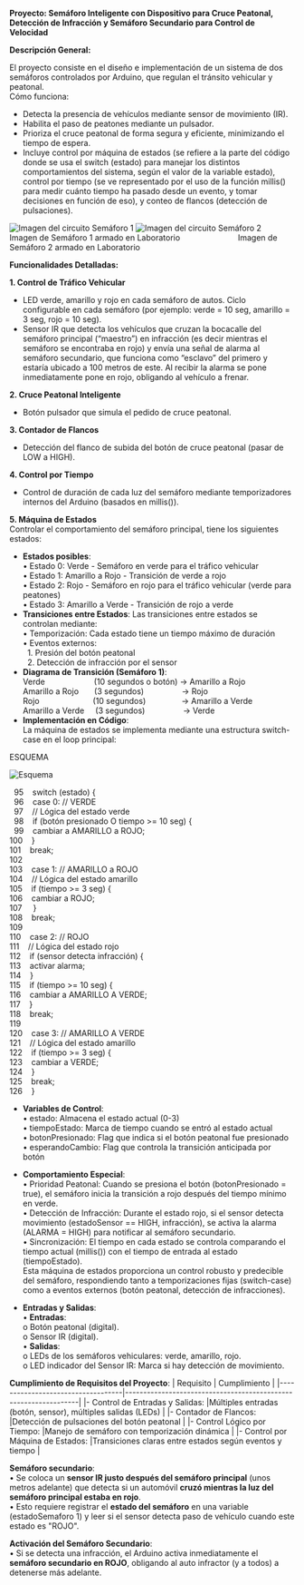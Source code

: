 <b>Proyecto: 	Semáforo Inteligente con Dispositivo para Cruce Peatonal, Detección de Infracción y Semáforo Secundario para Control de Velocidad</b>

<b>Descripción General:</b><br>

El proyecto consiste en el diseño e implementación de un sistema de dos semáforos controlados por Arduino, que regulan el tránsito vehicular y peatonal.<br>
Cómo funciona:<br>
-	Detecta la presencia de vehículos mediante sensor de movimiento (IR).<br>
-	Habilita el paso de peatones mediante un pulsador.<br>
-	Prioriza el cruce peatonal de forma segura y eficiente, minimizando el tiempo de espera.<br>
-	Incluye control por máquina de estados (se refiere a la parte del código donde se usa el switch (estado) para manejar los distintos comportamientos del sistema, según el valor de la variable estado), control por tiempo (se ve representado por el uso de la función millis() para medir cuánto tiempo ha pasado desde un evento, y tomar decisiones en función de eso), y conteo de flancos (detección de pulsaciones).<br>

![Imagen del circuito Semáforo 1](https://github.com/Newi-code/Labo1/blob/imagenes/Semaforo_1.jpeg?raw=true)
![Imagen del circuito Semáforo 2](https://github.com/Newi-code/Labo1/blob/imagenes/Semaforo_2.jpeg?raw=true)<br>
Imagen de Semáforo 1 armado en Laboratorio&nbsp;&nbsp;&nbsp;&nbsp;&nbsp;&nbsp;&nbsp;&nbsp;&nbsp;&nbsp;&nbsp;&nbsp;&nbsp;&nbsp;&nbsp;&nbsp;&nbsp;&nbsp;&nbsp;&nbsp;&nbsp;&nbsp;&nbsp;&nbsp;&nbsp;&nbsp;Imagen de Semáforo 2 armado en Laboratorio

<b>Funcionalidades Detalladas:</b><br>

<b>1. Control de Tráfico Vehicular</b><br>
-	LED verde, amarillo y rojo en cada semáforo de autos. Ciclo configurable en cada semáforo (por ejemplo: verde = 10 seg, amarillo = 3 seg, rojo = 10 seg).<br>
-	Sensor IR que detecta los vehículos que cruzan la bocacalle del semáforo principal (“maestro”) en infracción (es decir mientras el semáforo se encontraba en rojo) y envía una señal de alarma al semáforo secundario, que funciona como “esclavo” del primero y estaría ubicado a 100 metros de este. Al recibir la alarma se pone inmediatamente pone en rojo, obligando al vehículo a frenar.<br>

<b>2. Cruce Peatonal Inteligente</b><br>
-	Botón pulsador que simula el pedido de cruce peatonal.<br>

<b>3. Contador de Flancos</b><br>
-	Detección del flanco de subida del botón de cruce peatonal (pasar de LOW a HIGH).<br>

<b>4. Control por Tiempo</b><br>
-	Control de duración de cada luz del semáforo mediante temporizadores internos del Arduino (basados en millis()).<br>

<b>5. Máquina de Estados</b><br>
Controlar el comportamiento del semáforo principal, tiene los siguientes estados:<br>
-	<b>Estados posibles</b>:<br>
•	Estado 0: Verde - Semáforo en verde para el tráfico vehicular<br>
•	Estado 1: Amarillo a Rojo - Transición de verde a rojo<br>
•	Estado 2: Rojo - Semáforo en rojo para el tráfico vehicular (verde para peatones)<br>
•	Estado 3: Amarillo a Verde - Transición de rojo a verde<br>
-	<b>Transiciones entre Estados</b>:
Las transiciones entre estados se controlan mediante:<br>
•	Temporización: Cada estado tiene un tiempo máximo de duración<br>
•	Eventos externos:<br>
&nbsp;&nbsp;1.	Presión del botón peatonal<br>
&nbsp;&nbsp;2.	Detección de infracción por el sensor<br>
-	<b>Diagrama de Transición (Semáforo 1)</b>:<br>
Verde&nbsp;&nbsp;&nbsp;&nbsp;&nbsp;&nbsp;&nbsp;&nbsp;&nbsp;&nbsp;&nbsp;&nbsp;&nbsp;&nbsp;&nbsp;&nbsp;&nbsp;&nbsp;&nbsp;&nbsp;&nbsp;&nbsp;(10 segundos o botón)&nbsp;→&nbsp;Amarillo a Rojo<br>
Amarillo a Rojo&nbsp;&nbsp;&nbsp;&nbsp;&nbsp;&nbsp;&nbsp;(3 segundos)&nbsp;&nbsp;&nbsp;&nbsp;&nbsp;&nbsp;&nbsp;&nbsp;&nbsp;&nbsp;&nbsp;&nbsp;&nbsp;&nbsp;&nbsp;&nbsp;&nbsp;→&nbsp;Rojo<br>
Rojo&nbsp;&nbsp;&nbsp;&nbsp;&nbsp;&nbsp;&nbsp;&nbsp;&nbsp;&nbsp;&nbsp;&nbsp;&nbsp;&nbsp;&nbsp;&nbsp;&nbsp;&nbsp;&nbsp;&nbsp;&nbsp;&nbsp;&nbsp;&nbsp;(10 segundos)&nbsp;&nbsp;&nbsp;&nbsp;&nbsp;&nbsp;&nbsp;&nbsp;&nbsp;&nbsp;&nbsp;&nbsp;&nbsp;&nbsp;&nbsp;&nbsp;→&nbsp;Amarillo a Verde<br>
Amarillo a Verde&nbsp;&nbsp;&nbsp;&nbsp;&nbsp;(3 segundos)&nbsp;&nbsp;&nbsp;&nbsp;&nbsp;&nbsp;&nbsp;&nbsp;&nbsp;&nbsp;&nbsp;&nbsp;&nbsp;&nbsp;&nbsp;&nbsp;&nbsp;→&nbsp;Verde<br>
-	<b>Implementación en Código</b>:<br>
La máquina de estados se implementa mediante una estructura switch-case en el loop principal:<br>

ESQUEMA

![Esquema](https://github.com/Newi-code/Labo1/blob/imagenes/ESQUEMA.jpeg?raw=true)<br>

&nbsp;&nbsp;95&nbsp;&nbsp;&nbsp;&nbsp;switch (estado) {<br>
&nbsp;&nbsp;96&nbsp;&nbsp;&nbsp;&nbsp;case 0: // VERDE<br>
&nbsp;&nbsp;97&nbsp;&nbsp;&nbsp;&nbsp;// Lógica del estado verde<br>
&nbsp;&nbsp;98&nbsp;&nbsp;&nbsp;&nbsp;if (botón presionado O tiempo >= 10 seg) {<br>
&nbsp;&nbsp;99&nbsp;&nbsp;&nbsp;&nbsp;cambiar a AMARILLO a ROJO;<br>
100&nbsp;&nbsp;&nbsp;&nbsp;}<br>
101&nbsp;&nbsp;&nbsp;&nbsp;break;<br>
102<br> 
103&nbsp;&nbsp;&nbsp;&nbsp;case 1: // AMARILLO a ROJO<br>
104&nbsp;&nbsp;&nbsp;&nbsp;// Lógica del estado amarillo<br>
105&nbsp;&nbsp;&nbsp;&nbsp;if (tiempo >= 3 seg) {<br>
106&nbsp;&nbsp;&nbsp;&nbsp;cambiar a ROJO;<br>
107&nbsp;&nbsp;&nbsp;&nbsp;	}<br>
108&nbsp;&nbsp;&nbsp;&nbsp;break;<br>
109&nbsp;&nbsp;&nbsp;&nbsp;<br>
110&nbsp;&nbsp;&nbsp;&nbsp;case 2: // ROJO<br>
111&nbsp;&nbsp;&nbsp;&nbsp;// Lógica del estado rojo<br>
112&nbsp;&nbsp;&nbsp;&nbsp;if (sensor detecta infracción) {<br>
113&nbsp;&nbsp;&nbsp;&nbsp;activar alarma;<br>
114&nbsp;&nbsp;&nbsp;&nbsp;}<br>
115&nbsp;&nbsp;&nbsp;&nbsp;if (tiempo >= 10 seg) {<br>
116&nbsp;&nbsp;&nbsp;&nbsp;cambiar a AMARILLO A VERDE;<br>
117&nbsp;&nbsp;&nbsp;&nbsp;}<br>
118&nbsp;&nbsp;&nbsp;&nbsp;break;<br>
119<br>
120&nbsp;&nbsp;&nbsp;&nbsp;case 3: // AMARILLO A VERDE<br>
121&nbsp;&nbsp;&nbsp;&nbsp;// Lógica del estado amarillo<br>
122&nbsp;&nbsp;&nbsp;&nbsp;if (tiempo >= 3 seg) {<br>
123&nbsp;&nbsp;&nbsp;&nbsp;cambiar a VERDE;<br>
124&nbsp;&nbsp;&nbsp;&nbsp;}<br>
125&nbsp;&nbsp;&nbsp;&nbsp;break;<br>
126&nbsp;&nbsp;&nbsp;&nbsp;}<br>

-	<b>Variables de Control</b>:<br>
•	estado: Almacena el estado actual (0-3)<br>
•	tiempoEstado: Marca de tiempo cuando se entró al estado actual<br>
•	botonPresionado: Flag que indica si el botón peatonal fue presionado<br>
•	esperandoCambio: Flag que controla la transición anticipada por botón<br>

-	<b>Comportamiento Especial</b>:<br>
•	Prioridad Peatonal: Cuando se presiona el botón (botonPresionado = true), el semáforo inicia la transición a rojo después del tiempo mínimo en verde.<br>
•	Detección de Infracción: Durante el estado rojo, si el sensor detecta movimiento (estadoSensor == HIGH, infracción), se activa la alarma (ALARMA = HIGH) para notificar al semáforo secundario.<br>
•	Sincronización: El tiempo en cada estado se controla comparando el tiempo actual (millis()) con el tiempo de entrada al estado (tiempoEstado).<br>
Esta máquina de estados proporciona un control robusto y predecible del semáforo, respondiendo tanto a temporizaciones fijas (switch-case) como a eventos externos (botón peatonal, detección de infracciones).<br>

-	<b>Entradas y Salidas</b>:<br>
•	<b>Entradas</b>:<br>
o	Botón peatonal (digital).<br>
o	Sensor IR (digital).<br>
•	<b>Salidas</b>:<br>
o	LEDs de los semáforos vehiculares: verde, amarillo, rojo.<br>
o	LED indicador del Sensor IR: Marca si hay detección de movimiento.<br>


<b>Cumplimiento de Requisitos del Proyecto</b>:
|          Requisito				|			Cumplimiento                                          |
|-----------------------------------|-----------------------------------------------------------------|
|-	Control de Entradas y Salidas:	|Múltiples entradas (botón, sensor), múltiples salidas (LEDs)     |
|-	Contador de Flancos:			|Detección de pulsaciones del botón peatonal                      |
|-	Control Lógico por Tiempo:		|Manejo de semáforo con temporización dinámica                    |
|-	Control por Máquina de Estados:	|Transiciones claras entre estados según eventos y tiempo         |

<b>Semáforo secundario</b>:<br>
•	Se coloca un <b>sensor IR justo después del semáforo principal</b> (unos metros adelante) que detecta si un automóvil <b>cruzó mientras la luz del semáforo principal estaba en rojo</b>.<br>
•	Esto requiere registrar el <b>estado del semáforo</b> en una variable (estadoSemaforo 1) y leer si el sensor detecta paso de vehículo cuando este estado es "ROJO".<br>

<b>Activación del Semáforo Secundario</b>:<br>
•	Si se detecta una infracción, el Arduino activa inmediatamente el <b>semáforo secundario en ROJO</b>, obligando al auto infractor (y a todos) a detenerse más adelante.<br>
